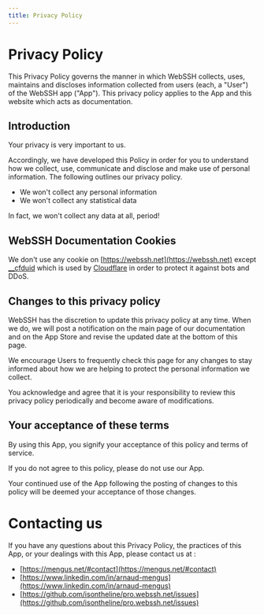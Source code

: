 ```yaml
---
title: Privacy Policy
---
```

# Privacy Policy
This Privacy Policy governs the manner in which WebSSH collects, uses, maintains and discloses information collected from users (each, a "User") of the WebSSH app ("App"). This privacy policy applies to the App and this website which acts as documentation.

## Introduction 
Your privacy is very important to us. 

Accordingly, we have developed this Policy in order for you to understand how we collect, use, communicate and disclose and make use of personal information. The following outlines our privacy policy. 

* We won't collect any personal information
* We won't collect any statistical data

In fact, we won't collect any data at all, period!

## WebSSH Documentation Cookies
We don't use any cookie on [https://webssh.net](https://webssh.net) except [__cfduid](https://support.cloudflare.com/hc/en-us/articles/200170156-Understanding-the-Cloudflare-Cookies) which is used by [Cloudflare](https://www.cloudflare.com) in order to protect it against bots and DDoS.

## Changes to this privacy policy
WebSSH has the discretion to update this privacy policy at any time. When we do, we will post a notification on the main page of our documentation and on the App Store and revise the updated date at the bottom of this page. 

We encourage Users to frequently check this page for any changes to stay informed about how we are helping to protect the personal information we collect. 

You acknowledge and agree that it is your responsibility to review this privacy policy periodically and become aware of modifications.

## Your acceptance of these terms
By using this App, you signify your acceptance of this policy and terms of service. 

If you do not agree to this policy, please do not use our App. 

Your continued use of the App following the posting of changes to this policy will be deemed your acceptance of those changes.

# Contacting us
If you have any questions about this Privacy Policy, the practices of this App, or your dealings with this App, please contact us at :

* [https://mengus.net/#contact](https://mengus.net/#contact)
* [https://www.linkedin.com/in/arnaud-mengus](https://www.linkedin.com/in/arnaud-mengus)
* [https://github.com/isontheline/pro.webssh.net/issues](https://github.com/isontheline/pro.webssh.net/issues)